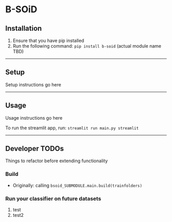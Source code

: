 # B-SOiD

## Installation

1. Ensure that you have pip installed
2. Run the following command: `pip install b-soid` (actual module name TBD)



---

## Setup

Setup instructions go here

---

## Usage

Usage instructions go here

To run the streamlit app, run: `streamlit run main.py streamlit`

---

## Developer TODOs

Things to refactor before extending functionality

### Build
- Originally: calling `bsoid_SUBMODULE.main.build(trainfolders)`

### Run your classifier on future datasets


1. test
2. test2